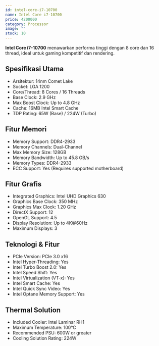 ```yaml
---
id: intel-core-i7-10700
name: Intel Core i7-10700
price: 4200000
category: Processor
image: ""
stock: 10
---
```


**Intel Core i7-10700** menawarkan performa tinggi dengan 8 core dan 16 thread, ideal untuk gaming kompetitif dan rendering.

## Spesifikasi Utama

- Arsitektur: 14nm Comet Lake
- Socket: LGA 1200
- Core/Thread: 8 Cores / 16 Threads
- Base Clock: 2.9 GHz
- Max Boost Clock: Up to 4.8 GHz
- Cache: 16MB Intel Smart Cache
- TDP Rating: 65W (Base) / 224W (Turbo)

## Fitur Memori

- Memory Support: DDR4-2933
- Memory Channels: Dual-Channel
- Max Memory Size: 128GB
- Memory Bandwidth: Up to 45.8 GB/s
- Memory Types: DDR4-2933
- ECC Support: Yes (Requires supported motherboard)

## Fitur Grafis

- Integrated Graphics: Intel UHD Graphics 630
- Graphics Base Clock: 350 MHz
- Graphics Max Clock: 1.20 GHz
- DirectX Support: 12
- OpenGL Support: 4.5
- Display Resolution: Up to 4K@60Hz
- Maximum Displays: 3

## Teknologi & Fitur

- PCIe Version: PCIe 3.0 x16
- Intel Hyper-Threading: Yes
- Intel Turbo Boost 2.0: Yes
- Intel Speed Shift: Yes
- Intel Virtualization (VT-x): Yes
- Intel Smart Cache: Yes
- Intel Quick Sync Video: Yes
- Intel Optane Memory Support: Yes

## Thermal Solution

- Included Cooler: Intel Laminar RH1
- Maximum Temperature: 100°C
- Recommended PSU: 600W or greater
- Cooling Solution Rating: 224W
